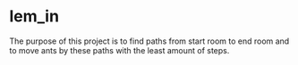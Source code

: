 # lem_in

The purpose of this project is to find paths from start room to end room and to move ants by these paths with the least amount of steps.
